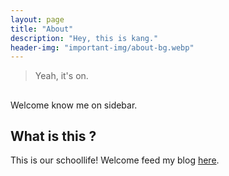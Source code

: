 ```yaml
---
layout: page
title: "About"
description: "Hey, this is kang."
header-img: "important-img/about-bg.webp"
---
```

 > Yeah, it's on.

##
Welcome know me on sidebar.

## What is this ?

This is our schoollife!
Welcome feed my blog [here](/feed.xml).
